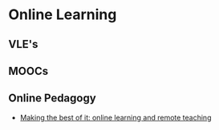 Online Learning
===============

VLE's
-----

MOOCs
-----

Online Pedagogy
---------------

* [Making the best of it: online learning and remote teaching](https://www.raspberrypi.org/blog/research-seminar-online-learning-remote-teaching/)